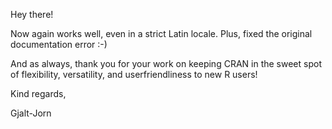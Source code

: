 Hey there!

Now again works well, even in a strict Latin locale. Plus, fixed the original documentation error :-)

And as always, thank you for your work on keeping CRAN in the sweet spot of flexibility, versatility, and userfriendliness to new R users!

Kind regards,

Gjalt-Jorn
